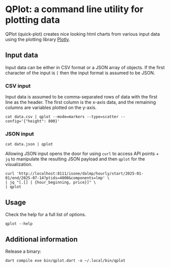 # QPlot: a command line utility for plotting data

QPlot (quick-plot) creates nice looking html charts from 
various input data using the plotting library [Plotly](https://plotly.com/javascript/). 

## Input data

Input data can be either in CSV format or a JSON array of objects.  If the first 
character of the input is `[` then the input format is assumed to be JSON.  

### CSV input

Input data is assumed to be comma-separated rows of data with the first line 
as the header.  The first column is the x-axis data, and the remaining columns 
are variables plotted on the y-axis. 

```
cat data.csv | qplot --mode=markers --type=scatter --config='{"height": 800}'  
```

### JSON input

```
cat data.json | qplot 
```

Allowing JSON input opens the door for using `curl` to access API points + `jq` to 
manipulate the resulting JSON payload and then `qplot` for the visualization.   

```
curl 'http://localhost:8111/isone/dalmp/hourly/start/2025-01-01/end/2025-07-14?ptids=4000&components=lmp' \
| jq "[.[] | {hour_beginning, price}]" \
| qplot
```


## Usage

Check the help for a full list of options.
```
qplot --help
```


## Additional information

Release a binary: 
```
dart compile exe bin/qplot.dart -o ~/.local/bin/qplot
```